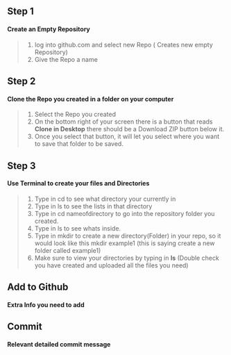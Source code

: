 ## Step 1
#### Create an Empty Repository

>1. log into github.com and select new Repo ( Creates new empty Repository)
>2. Give the Repo a name

## Step 2
#### Clone the Repo you created in a folder on your computer
>1. Select the Repo you created
>2. On the bottom right of your screen there is a button that reads **Clone in Desktop**
there should be a Download ZIP button below it.
>3. Once you select that button, it will let you select where you want to save that folder to be saved.

## Step 3
#### Use Terminal to create your files and Directories
>1. Type in cd to see what directory your currently in
>2. Type in ls to see the lists in that directory
>3. Type in cd nameofdirectory to go into the repository folder you created.
>4. Type in ls to see whats inside.
>5. Type in mkdir to create a new directory(Folder) in your repo, so it would look like this mkdir example1 (this is saying create a new folder called example1)
>6. Make sure to view your directories by typing in **ls** (Double check you have created and uploaded all the files you need)

## Add to Github
#### Extra Info you need to add

## Commit
#### Relevant detailed commit message
